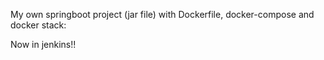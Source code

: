 My own springboot project (jar file) with Dockerfile, docker-compose and docker stack:

Now in jenkins!!